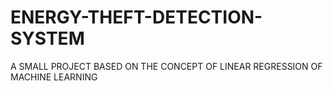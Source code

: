 # ENERGY-THEFT-DETECTION-SYSTEM
A SMALL PROJECT BASED ON THE CONCEPT OF LINEAR REGRESSION OF MACHINE LEARNING 
